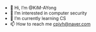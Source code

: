 - 👋 Hi, I’m @KiM-AYong
- 👀 I’m interested in computer security
- 🌱 I’m currently learning CS
- 📫 How to reach me cpjvh@naver.com

<!---
KiM-AY/KiM-AY는 ✨ 특별한 ✨ 저장소입니다. 'README.md'(이 파일)가 GitHub 프로필에 표시되기 때문입니다.
You can click the Preview link to take a look at your changes.
--->
